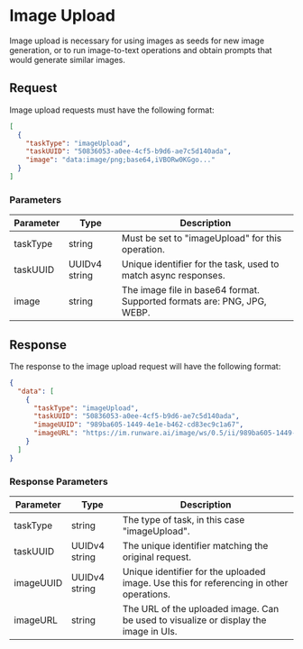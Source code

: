 # Image Upload

Image upload is necessary for using images as seeds for new image generation, or to run image-to-text operations and obtain prompts that would generate similar images.

## Request

Image upload requests must have the following format:

```json
[
  {
    "taskType": "imageUpload",
    "taskUUID": "50836053-a0ee-4cf5-b9d6-ae7c5d140ada",
    "image": "data:image/png;base64,iVBORw0KGgo..."
  }
]
```

### Parameters

| Parameter | Type          | Description                                                                           |
|-----------|--------------|---------------------------------------------------------------------------------------|
| taskType  | string       | Must be set to "imageUpload" for this operation.                                      |
| taskUUID  | UUIDv4 string | Unique identifier for the task, used to match async responses.                        |
| image     | string       | The image file in base64 format. Supported formats are: PNG, JPG, WEBP.               |

## Response

The response to the image upload request will have the following format:

```json
{
  "data": [
    {
      "taskType": "imageUpload",
      "taskUUID": "50836053-a0ee-4cf5-b9d6-ae7c5d140ada",
      "imageUUID": "989ba605-1449-4e1e-b462-cd83ec9c1a67",
      "imageURL": "https://im.runware.ai/image/ws/0.5/ii/989ba605-1449-4e1e-b462-cd83ec9c1a67.jpg"
    }
  ]
}
```

### Response Parameters

| Parameter | Type          | Description                                                                                    |
|-----------|---------------|------------------------------------------------------------------------------------------------|
| taskType  | string        | The type of task, in this case "imageUpload".                                                  |
| taskUUID  | UUIDv4 string | The unique identifier matching the original request.                                           |
| imageUUID | UUIDv4 string | Unique identifier for the uploaded image. Use this for referencing in other operations.        |
| imageURL  | string        | The URL of the uploaded image. Can be used to visualize or display the image in UIs.           |
